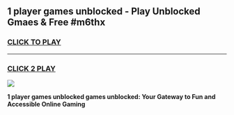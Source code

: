 
## 1 player games unblocked - Play Unblocked Gmaes & Free #m6thx
<h3>
<a href="https://news.freeplayer.one?title=1_player_games_unblocked&ref=03M">CLICK TO PLAY</a></h3>
<hr>

<h3>
<a href="https://news.freeplayer.one?title=1_player_games_unblocked&ref=03M">CLICK 2 PLAY</a>
  
</h3>

<a href="https://news.freeplayer.one?title=1_player_games_unblocked&ref=03M"><img src="https://clearcache.store/games.png"></a>


**1 player games unblocked games unblocked: Your Gateway to Fun and Accessible Online Gaming**

